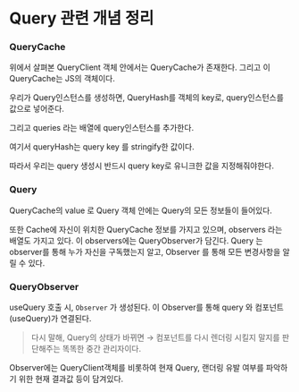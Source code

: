 Query 관련 개념 정리
===

### QueryCache

위에서 살펴본 QueryClient 객체 안에서는 QueryCache가 존재한다. 그리고 이 QueryCache는 JS의 객체이다.

우리가 Query인스턴스를 생성하면, QueryHash를 객체의 key로, query인스턴스를 값으로 넣어준다.

그리고 queries 라는 배열에 query인스턴스를 추가한다.

여기서 queryHash는 query  key 를 stringify한 값이다. 

따라서 우리는 query 생성시 반드시 query key로 유니크한 값을 지정해줘야한다.

### Query

QueryCache의 value 로 Query 객체 안에는 Query의 모든 정보들이 들어있다.

또한 Cache에 자신이 위치한 QueryCache 정보를 가지고 있으며, observers 라는 배열도 가지고 있다. 이 observers에는 QueryObserver가 담긴다. Query 는 observer를 통해 누가 자신을 구독했는지 알고, Observer 를 통해 모든 변경사항을 알릴 수 있다.

### QueryObserver

useQuery 호출 시, `Observer` 가 생성된다. 이 Observer를 통해 query 와 컴포넌트(useQuery)가 연결된다. 

> 다시 말해, Query의 상태가 바뀌면 → 컴포넌트를 다시 렌더링 시킬지 말지를 판단해주는 똑똑한 중간 관리자이다.
> 

Observer에는 QueryClient객체를 비롯하여 현재 Query, 랜더링 유발 여부를 파악하기 위한 현재 결과값 등이 담겨있다.